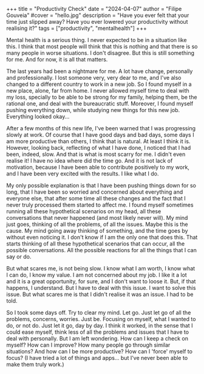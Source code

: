 +++
title = "Productivity Check"
date = "2024-04-07"
author = "Filipe Gouveia"
#cover = "hello.jpg"
description = "Have you ever felt that your time just slipped away? Have you ever lowered your productivity without realising it?"
tags = ["productivity", "mentalhealth"]
+++

Mental health is a serious thing. I never expected to be in a situation like this. I think that most people will think that this is nothing and that there is so many people in worse situations. I don't disagree. But this is still something for me. And for now, it is all that matters.

The last years had been a nightmare for me. A lot have change, personally and professionally. I lost someone very, very dear to me, and I've also changed to a different country to work in a new job. So I found myself in a new place, alone, far from home. I never allowed myself time to deal with my loss, specially to be able to be strong for my family, helping them, be the rational one, and deal with the bureaucratic stuff. Moreover, I found myself pushing everything down, while studying new things for this new job. Everything looked okay...

After a few months of this new life, I've been warned that I was progressing slowly at work. Of course that I have good days and bad days, some days I am more productive than others, I think that is natural. At least I think it is. However, looking back, reflecting of what I have done, I noticed that I had been, indeed, slow. And that is what is most scarry for me. I didn't even realise it! I have no idea where did the time go. And it is not lack of motivation, because I have been able to contribute positively to my work, and I have been very excited with the results. I like what I do.

My only possible explanation is that I have been pushing things down for so long, that I have been so worried and concerned about everything and everyone else, that after some time all these changes and the fact that I never truly processed them started to affect me. I found myself sometimes running all these hypothetical scenarios on my head, all these conversations that never happened (and most likely never will). My mind just goes, thinking of all the problems, of all the issues. Maybe this is the cause. My mind going away thinking of something, and the time goes by without even noticing it. I don't know if I am the only one that does this. That starts thinking of all these hypothetical scenarios that can occur, all the possible conversations. All the possible reactions for all the things that I can say or do.

But what scares me, is not being slow. I know what I am worth, I know what I can do, I know my value. I am not concerned about my job. I like it a lot and it is a great opportunity, for sure, and I don't want to loose it. But, if that happens, I understand. But I have to deal with this issue. I want to solve this issue. But what scares me is that I didn't realise it was an issue. I had to be told.

So I took some days off. Try to clear my mind. Let go. Just let go of all the problems, concerns, worries. Just be. Focusing on myself, what I wanted to do, or not do. Just let it go, day by day. I think it worked, in the sense that I could ease myself, think less of all the problems and issues that I have to deal with personally. But I am left wondering. How can I keep a check on myself? How can I improve? How many people go through similar situations? And how can I be more productive? How can I 'force' myself to focus? (I have tried a lot of things and apps... but I've never been able to make them truly work.)
